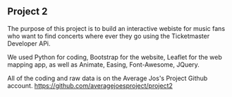 ## Project 2

The purpose of this project is to build an interactive webiste for music fans who want to find concerts where ever they go using the Ticketmaster Developer APi.

We used Python for coding, Bootstrap for the website, Leaflet for the web mapping app, as well as Animate, Easing, Font-Awesome, JQuery.

All of the coding and raw data is on the Average Jos's Project Github account. https://github.com/averagejoesproject/project2
